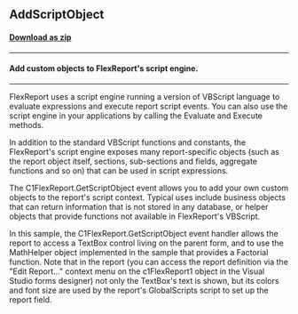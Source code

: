 ## AddScriptObject
#### [Download as zip](https://grapecity.github.io/DownGit/#/home?url=https://github.com/GrapeCity/ComponentOne-WinForms-Samples/tree/master/NetFramework\FlexReport\CS\AddScriptObject)
____
#### Add custom objects to FlexReport's script engine.
____
FlexReport uses a script engine running a version of VBScript language to evaluate expressions and execute report script events.
You can also use the script engine in your applications by calling the Evaluate and Execute methods.

In addition to the standard VBScript functions and constants, the FlexReport's script engine exposes many report-specific objects 
(such as the report object itself, sections, sub-sections and fields, aggregate functions and so on) that can be used in script expressions.

The C1FlexReport.GetScriptObject event allows you to add your own custom objects to the report's script context.
Typical uses include business objects that can return information that is not stored in any database, or helper objects that provide functions not available in FlexReport's VBScript.

In this sample, the C1FlexReport.GetScriptObject event handler allows the report to access a TextBox control living on the parent form, 
and to use the MathHelper object implemented in the sample that provides a Factorial function.
Note that in the report (you can access the report definition via the "Edit Report..." context menu on the c1FlexReport1 object in the Visual Studio forms designer) 
not only the TextBox's text is shown, but its colors and font size are used by the report's GlobalScripts script to set up the report field.
